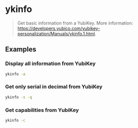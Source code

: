 # ykinfo

> Get basic information from a YubiKey. More information: <https://developers.yubico.com/yubikey-personalization/Manuals/ykinfo.1.html>.

## Examples

### Display all information from YubiKey

```bash
ykinfo -a
```

### Get only serial in decimal from YubiKey

```bash
ykinfo -s -q
```

### Get capabilities from YubiKey

```bash
ykinfo -c
```
